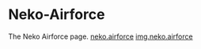 # Neko-Airforce
The Neko Airforce page. 
<a href="https://neko.airforce">neko.airforce</a>
<a href="https://img.neko.airforce">img.neko.airforce</a>
